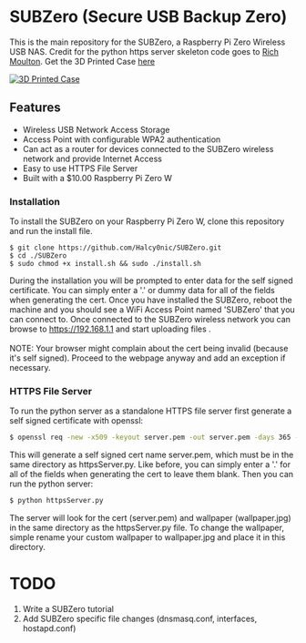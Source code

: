 # SUBZero (Secure USB Backup Zero) <br /> 
This is the main repository for the SUBZero, a Raspberry Pi Zero Wireless USB NAS.  Credit for the python https server skeleton code goes to [Rich Moulton](https://github.com/rhmoult/SecurityTools/blob/master/Platform_Independent/Python/httpsWithUpload/src/httpsWithUpload.py). Get the 3D Printed Case [here](https://www.thingiverse.com/thing:3389059)

[![3D Printed Case](https://github.com/Halcy0nic/SUBZero/blob/master/imgs/SUBZero.jpg)](https://www.thingiverse.com/thing:3389059)

## Features
* Wireless USB Network Access Storage
* Access Point with configurable WPA2 authentication
* Can act as a router for devices connected to the SUBZero wireless network and provide Internet Access
* Easy to use HTTPS File Server
* Built with a $10.00 Raspberry Pi Zero W

### Installation
To install the SUBZero on your Raspberry Pi Zero W, clone this repository and run the install file.

``` 
$ git clone https://github.com/Halcy0nic/SUBZero.git
$ cd ./SUBZero
$ sudo chmod +x install.sh && sudo ./install.sh
```
During the installation you will be prompted to enter data for the self signed certificate. You can simply enter a '.' or dummy data for all of the fields when generating the cert.  Once you have installed the SUBZero, reboot the machine and you should see a WiFi Access Point named 'SUBZero' that you can connect to.  Once connected to the SUBZero wireless network you can browse to https://192.168.1.1 and start uploading files .
<br/> <br />NOTE: Your browser might complain about the cert being invalid (because it's self signed).  Proceed to the webpage anyway and add an exception if necessary.

### HTTPS File Server
To run the python server as a standalone HTTPS file server first generate a self signed certificate with openssl:
``` bash
$ openssl req -new -x509 -keyout server.pem -out server.pem -days 365 -nodes
```

This will generate a self signed cert name server.pem, which must be in the same directory as httpsServer.py.  Like before, you can simply enter a '.' for all of the fields when generating the cert to leave them blank. 
Then you can run the python server:

``` bash
$ python httpsServer.py
```
The server will look for the cert (server.pem) and wallpaper (wallpaper.jpg) in the same directory as the httpsServer.py file.  To change the wallpaper, simple rename your custom wallpaper to wallpaper.jpg and place it in this directory.

# TODO
1. Write a SUBZero tutorial
2. Add SUBZero specific file changes (dnsmasq.conf, interfaces, hostapd.conf)
